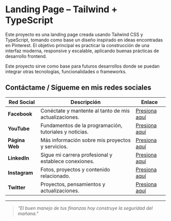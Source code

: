 # Landing Page – Tailwind + TypeScript

Este proyecto es una landing page creada usando Tailwind CSS y TypeScript, tomando como base un diseño inspirado en ideas encontradas en Pinterest.
El objetivo principal es practicar la construcción de una interfaz moderna, responsive y escalable, aplicando buenas prácticas de desarrollo frontend.

Este proyecto sirve como base para futuros desarrollos donde se puedan integrar otras tecnologías, funcionalidades o frameworks.

## Contáctame / Sígueme en mis redes sociales

| Red Social   | Descripción                                              | Enlace                   |
|--------------|----------------------------------------------------------|--------------------------|
| **Facebook** | Conéctate y mantente al tanto de mis actualizaciones.    | [Presiona aquí](https://facebook.com/tu-usuario) |
| **YouTube**  | Fundamentos de la programación, tutoriales y noticias.   | [Presiona aquí](https://youtube.com/tu-canal)     |
| **Página Web** | Más información sobre mis proyectos y servicios.        | [Presiona aquí](https://tusitio.com)              |
| **LinkedIn** | Sigue mi carrera profesional y establece conexiones.     | [Presiona aquí](https://linkedin.com/in/tu-usuario) |
| **Instagram**| Fotos, proyectos y contenido relacionado.                 | [Presiona aquí](https://instagram.com/tu-usuario) |
| **Twitter**  | Proyectos, pensamientos y actualizaciones.                | [Presiona aquí](https://twitter.com/tu-usuario)   |

---
> _"El buen manejo de tus finanzas hoy construye la seguridad del mañana."_
